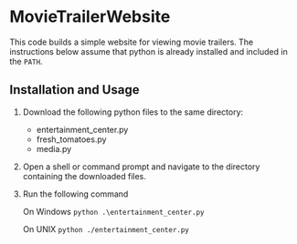 # MovieTrailerWebsite

This code builds a simple website for viewing movie trailers. The instructions below assume that python is already installed and included in the `PATH`.

## Installation and Usage

1. Download the following python files to the same directory:

    * entertainment_center.py
    * fresh_tomatoes.py
    * media.py

2. Open a shell or command prompt and navigate to the directory containing the downloaded files.

3. Run the following command

    On Windows
    `python .\entertainment_center.py`
    
    On UNIX
    `python ./entertainment_center.py`